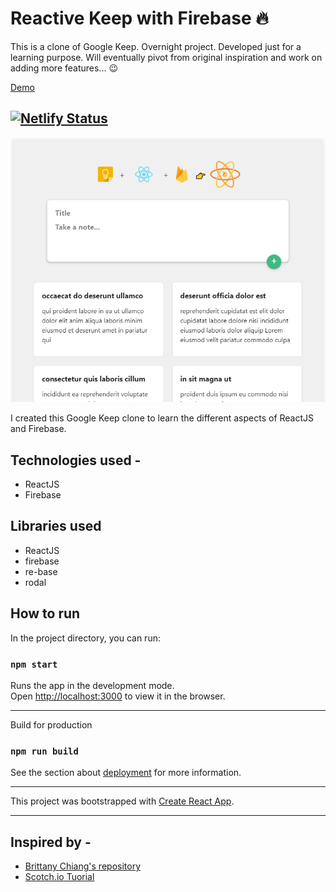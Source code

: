 # Reactive Keep with Firebase 🔥 


This is a clone of Google Keep. Overnight project. Developed just for a learning purpose. Will eventually pivot from original inspiration and work on adding more features... 😉

[Demo](https://rekeep.netlify.com/)

[![Netlify Status](https://api.netlify.com/api/v1/badges/2a2a8f2d-a2a4-4399-bfdb-714ca3decd5e/deploy-status)](https://app.netlify.com/sites/rekeep/deploys)
---
![Screenshot](/screenshots/screenshot.png)

I created this Google Keep clone to learn the different aspects of ReactJS and Firebase. 

## Technologies used -
- ReactJS
- Firebase

## Libraries used 
- ReactJS
- firebase
- re-base
- rodal

## How to run

In the project directory, you can run:

### `npm start`

Runs the app in the development mode.<br>
Open [http://localhost:3000](http://localhost:3000) to view it in the browser.

---

Build for production 

### `npm run build`

See the section about [deployment](https://facebook.github.io/create-react-app/docs/deployment) for more information.

---


This project was bootstrapped with [Create React App](https://github.com/facebook/create-react-app).

---

## Inspired by - 
- [Brittany Chiang's repository](https://github.com/bchiang7/google-keep-vue-firebase)
- [Scotch.io Tuorial ](https://scotch.io/tutorials/building-a-google-keep-clone-with-vue-and-firebase-pt-1)
